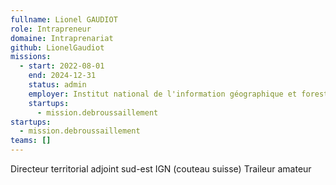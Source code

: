 ```yaml
---
fullname: Lionel GAUDIOT
role: Intrapreneur
domaine: Intraprenariat
github: LionelGaudiot
missions:
  - start: 2022-08-01
    end: 2024-12-31
    status: admin
    employer: Institut national de l'information géographique et forestière (IGN)
    startups:
      - mission.debroussaillement
startups:
  - mission.debroussaillement
teams: []
---
```

Directeur territorial adjoint sud-est IGN (couteau suisse) Traileur amateur